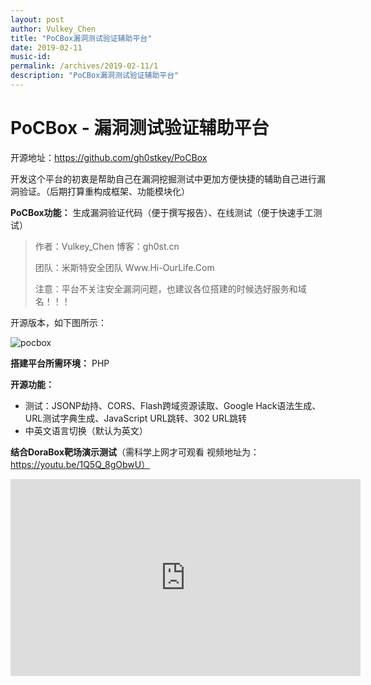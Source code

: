 ```yaml
---
layout: post
author: Vulkey_Chen
title: "PoCBox漏洞测试验证辅助平台"
date: 2019-02-11
music-id: 
permalink: /archives/2019-02-11/1
description: "PoCBox漏洞测试验证辅助平台"
---
```


# PoCBox - 漏洞测试验证辅助平台

开源地址：<https://github.com/gh0stkey/PoCBox>

开发这个平台的初衷是帮助自己在漏洞挖掘测试中更加方便快捷的辅助自己进行漏洞验证。（后期打算重构成框架、功能模块化）

**PoCBox功能：** 生成漏洞验证代码（便于撰写报告）、在线测试（便于快速手工测试）

> 作者：Vulkey_Chen 博客：gh0st.cn
>
> 团队：米斯特安全团队 Www.Hi-OurLife.Com
>
> 注意：平台不关注安全漏洞问题，也建议各位搭建的时候选好服务和域名！！！

开源版本，如下图所示：

![pocbox](https://raw.githubusercontent.com/gh0stkey/PoCBox/master/images/pocbox_opensource.png)

**搭建平台所需环境：** PHP

**开源功能：**

- 测试：JSONP劫持、CORS、Flash跨域资源读取、Google Hack语法生成、URL测试字典生成、JavaScript URL跳转、302 URL跳转
- 中英文语言切换（默认为英文）

**结合DoraBox靶场演示测试**（需科学上网才可观看 视频地址为：https://youtu.be/1Q5Q_8gObwU）

<iframe width="560" height="315" src="https://www.youtube.com/embed/1Q5Q_8gObwU" frameborder="0" allow="accelerometer; autoplay; encrypted-media; gyroscope; picture-in-picture" allowfullscreen></iframe>
